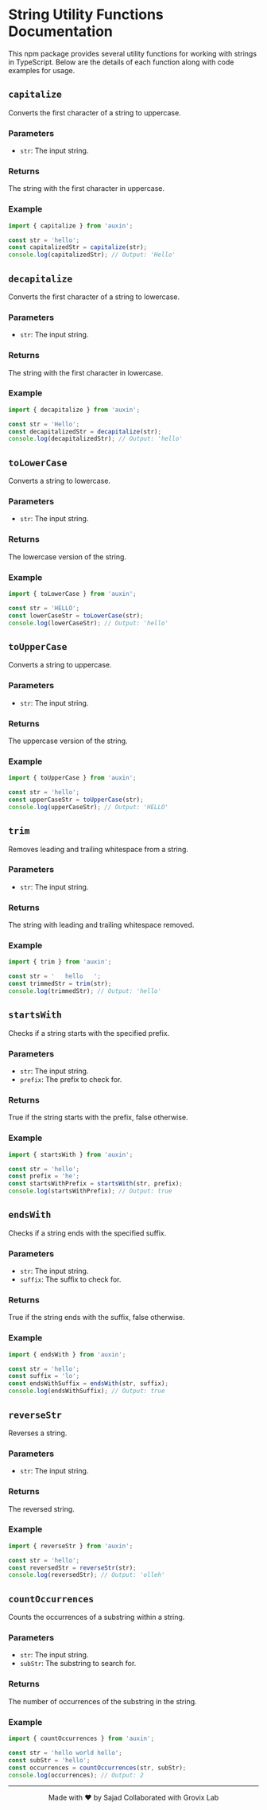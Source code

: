 # String Utility Functions Documentation

This npm package provides several utility functions for working with strings in TypeScript. Below are the details of each function along with code examples for usage.

## `capitalize`

Converts the first character of a string to uppercase.

### Parameters

- `str`: The input string.

### Returns

The string with the first character in uppercase.

### Example

```typescript
import { capitalize } from 'auxin';

const str = 'hello';
const capitalizedStr = capitalize(str);
console.log(capitalizedStr); // Output: 'Hello'
```

## `decapitalize`

Converts the first character of a string to lowercase.

### Parameters

- `str`: The input string.

### Returns

The string with the first character in lowercase.

### Example

```typescript
import { decapitalize } from 'auxin';

const str = 'Hello';
const decapitalizedStr = decapitalize(str);
console.log(decapitalizedStr); // Output: 'hello'
```

## `toLowerCase`

Converts a string to lowercase.

### Parameters

- `str`: The input string.

### Returns

The lowercase version of the string.

### Example

```typescript
import { toLowerCase } from 'auxin';

const str = 'HELLO';
const lowerCaseStr = toLowerCase(str);
console.log(lowerCaseStr); // Output: 'hello'
```

## `toUpperCase`

Converts a string to uppercase.

### Parameters

- `str`: The input string.

### Returns

The uppercase version of the string.

### Example

```typescript
import { toUpperCase } from 'auxin';

const str = 'hello';
const upperCaseStr = toUpperCase(str);
console.log(upperCaseStr); // Output: 'HELLO'
```

## `trim`

Removes leading and trailing whitespace from a string.

### Parameters

- `str`: The input string.

### Returns

The string with leading and trailing whitespace removed.

### Example

```typescript
import { trim } from 'auxin';

const str = '   hello   ';
const trimmedStr = trim(str);
console.log(trimmedStr); // Output: 'hello'
```

## `startsWith`

Checks if a string starts with the specified prefix.

### Parameters

- `str`: The input string.
- `prefix`: The prefix to check for.

### Returns

True if the string starts with the prefix, false otherwise.

### Example

```typescript
import { startsWith } from 'auxin';

const str = 'hello';
const prefix = 'he';
const startsWithPrefix = startsWith(str, prefix);
console.log(startsWithPrefix); // Output: true
```

## `endsWith`

Checks if a string ends with the specified suffix.

### Parameters

- `str`: The input string.
- `suffix`: The suffix to check for.

### Returns

True if the string ends with the suffix, false otherwise.

### Example

```typescript
import { endsWith } from 'auxin';

const str = 'hello';
const suffix = 'lo';
const endsWithSuffix = endsWith(str, suffix);
console.log(endsWithSuffix); // Output: true
```

## `reverseStr`

Reverses a string.

### Parameters

- `str`: The input string.

### Returns

The reversed string.

### Example

```typescript
import { reverseStr } from 'auxin';

const str = 'hello';
const reversedStr = reverseStr(str);
console.log(reversedStr); // Output: 'olleh'
```

## `countOccurrences`

Counts the occurrences of a substring within a string.

### Parameters

- `str`: The input string.
- `subStr`: The substring to search for.

### Returns

The number of occurrences of the substring in the string.

### Example

```typescript
import { countOccurrences } from 'auxin';

const str = 'hello world hello';
const subStr = 'hello';
const occurrences = countOccurrences(str, subStr);
console.log(occurrences); // Output: 2
```

<div align="center">

---

Made with ❤️ by Sajad Collaborated with Grovix Lab

</div>